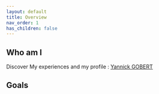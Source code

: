 ```yaml
---
layout: default
title: Overview
nav_order: 1
has_children: false
---
```


## Who am I

Discover My experiences and my profile : [Yannick GOBERT](/about/)

## Goals

